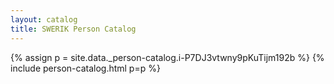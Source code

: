 ```yaml
---
layout: catalog
title: SWERIK Person Catalog
---
```

{% assign p = site.data._person-catalog.i-P7DJ3vtwny9pKuTijm192b %}
{% include person-catalog.html p=p %}

